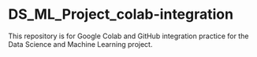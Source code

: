 # DS_ML_Project_colab-integration
This repository is for Google Colab and GitHub integration practice for the Data Science and Machine Learning project.

